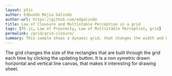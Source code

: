 ```yaml
---
layout: p5js
author: Edmundo Mejía Galindo
author-url: https://github.com/edgalindo
title: Law of Clousure and Multistable Perception in a grid
tags: [P5.js, Law of Proximity, Law of Multistable Perception, grid]
permalink: /grid/grid-closure/
summary: This sample shows a dynamic grid, that changes the width and height of itself.  
---
```


The grid changes the size of the rectangles that are built through the grid each time by clicking the updating button. It is a non symetric drawn horizontal and vertical line canvas, that makes it interesting for drawing sheet.  
